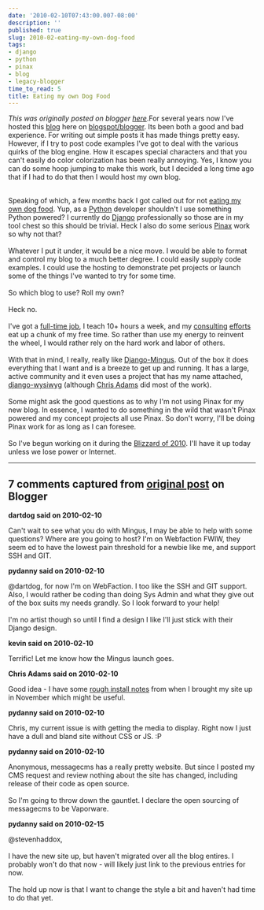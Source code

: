 ```yaml
---
date: '2010-02-10T07:43:00.007-08:00'
description: ''
published: true
slug: 2010-02-eating-my-own-dog-food
tags:
- django
- python
- pinax
- blog
- legacy-blogger
time_to_read: 5
title: Eating my own Dog Food
---
```


*This was originally posted on blogger [here](https://pydanny.blogspot.com/2010/02/eating-my-own-dog-food.html)*.For several years now I've hosted this <a href="http://pydanny.com/">blog</a> here on <a href="http://blogger.com/">blogspot/blogger</a>. Its been both a good and bad experience. For writing out simple posts it has made things pretty easy. However, if I try to post code examples I've got to deal with the various quirks of the blog engine. How it escapes special characters and that you can't easily do color colorization has been really annoying. Yes, I know you can do some hoop jumping to make this work, but I decided a long time ago that if I had to do that then I would host my own blog.<div><br /></div><div>Speaking of which, a few months back I got called out for not <a href="http://en.wikipedia.org/wiki/Eating_one's_own_dog_food">eating my own dog food</a>. Yup, as a <a href="http://python.org/">Python</a> developer shouldn't I use something Python powered? I currently do <a href="http://djangoproject.com/">Django</a> professionally so those are in my tool chest so this should be trivial. Heck I also do some serious <a href="http://pinaxproject.com/">Pinax</a> work so why not that?</div><div><br /></div><div>Whatever I put it under, it would be a nice move. I would be able to format and control my blog to a much better degree. I could easily supply code examples. I could use the hosting to demonstrate pet projects or launch some of the things I've wanted to try for some time.</div><div><br /></div><div>So which blog to use? Roll my own?</div><div><br /></div><div>Heck no.</div><div><br /></div><div>I've got a <a href="http://nasascience.nasa.gov/">full-time job</a>, I teach 10+ hours a week, and my <a href="http://holdenweb.com/">consulting</a> <a href="http://eldarion.com/">efforts</a> eat up a chunk of my free time. So rather than use my energy to reinvent the wheel, I would rather rely on the hard work and labor of others.</div><div><br /></div><div>With that in mind, I really, really like <a href="http://github.com/montylounge/django-mingus">Django-Mingus</a>. Out of the box it does everything that I want and is a breeze to get up and running. It has a large, active community and it even uses a project that has my name attached, <a href="http://github.com/pydanny/django-wysiwyg">django-wysiwyg</a> (although <a href="http://chris.improbable.org/">Chris Adams</a> did most of the work).</div><div><br /></div><div>Some might ask the good questions as to why I'm not using Pinax for my new blog. In essence, I wanted to do something in the wild that wasn't Pinax powered and my concept projects all use Pinax. So don't worry, I'll be doing Pinax work for as long as I can foresee.</div><div><br /></div><div>So I've begun working on it during the <a href="http://www.flickr.com/photos/pydanny/sets/72157623364245346/">Blizzard of 2010</a>. I'll have it up today unless we lose power or Internet.</div>

---

## 7 comments captured from [original post](https://pydanny.blogspot.com/2010/02/eating-my-own-dog-food.html) on Blogger

**dartdog said on 2010-02-10**

Can't wait to see what you do with Mingus, I may be able to help with some questions? Where are you going to host? I'm on Webfaction FWIW, they seem ed to have the lowest pain threshold for a newbie like me, and support SSH and GIT.

**pydanny said on 2010-02-10**

@dartdog, for now I'm on WebFaction. I too like the SSH and GIT support. Also, I would rather be coding than doing Sys Admin and what they give out of the box suits my needs grandly. So I look forward to your help!<br /><br />I'm no artist though so until I find a design I like I'll just stick with their Django design.

**kevin said on 2010-02-10**

Terrific! Let me know how the Mingus launch goes.

**Chris Adams said on 2010-02-10**

Good idea - I have some <a href="http://gist.github.com/240809" rel="nofollow">rough install notes</a> from when I brought my site up in November which might be useful.

**pydanny said on 2010-02-10**

Chris, my current issue is with getting the media to display. Right now I just have a dull and bland site without CSS or JS. :P

**pydanny said on 2010-02-10**

Anonymous, messagecms has a really pretty website. But since I posted my CMS request and review nothing about the site has changed, including release of their code as open source.<br /><br />So I'm going to throw down the gauntlet. I declare the open sourcing of messagecms to be Vaporware.

**pydanny said on 2010-02-15**

@stevenhaddox,<br /><br />I have the new site up, but haven't migrated over all the blog entires. I probably won't do that now - will likely just link to the previous entries for now.<br /><br />The hold up now is that I want to change the style a bit and haven't had time to do that yet.

